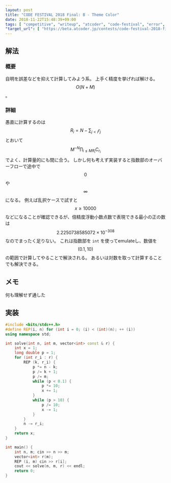 ```yaml
---
layout: post
title: "CODE FESTIVAL 2018 Final: B - Theme Color"
date: 2018-11-22T15:48:39+09:00
tags: [ "competitive", "writeup", "atcoder", "code-festival", "error", "overflow", "log" ]
"target_url": [ "https://beta.atcoder.jp/contests/code-festival-2018-final/tasks/code_festival_2018_final_b" ]
---
```


## 解法

### 概要

自明を誤差などを抑えて計算してみよう系。
上手く精度を挙げれば解ける。
$$O(N + M)$$。

### 詳細

愚直に計算するのは $$R_i = N - \sum _ {j \lt i} r_j$$ とおいて $$M^{-N} \prod _ {i \le M} {} _ {R_i} C _ {r_i}$$ でよく、計算量的にも間に合う。
しかし何も考えず実装すると指数部のオーバーフローで途中で $$0$$ や $$\infty$$ になる。
例えば乱択ケースで試すと $$x \ge 10000$$ などになることが確認できるが、倍精度浮動小数点数で表現できる最小の正の数は $$2.2250738585072 \times 10^{-308}$$ なのでまったく足りない。
これは指数部を `int` を使ってemulateし、数値を $$(0.1, 10)$$ の範囲で計算してやることで解決される。
あるいは対数を取って計算することでも解決できる。

## メモ

何も理解せず通した

## 実装

``` c++
#include <bits/stdc++.h>
#define REP(i, n) for (int i = 0; (i) < (int)(n); ++ (i))
using namespace std;

int solve(int n, int m, vector<int> const & r) {
    int x = 1;
    long double p = 1;
    for (int r_i : r) {
        REP (k, r_i) {
            p *= n - k;
            p /= k + 1;
            p /= m;
            while (p < 0.1) {
                p *= 10;
                x += 1;
            }
            while (p > 10) {
                p /= 10;
                x -= 1;
            }
        }
        n -= r_i;
    }
    return x;
}

int main() {
    int n, m; cin >> n >> m;
    vector<int> r(m);
    REP (i, m) cin >> r[i];
    cout << solve(n, m, r) << endl;
    return 0;
}
```
